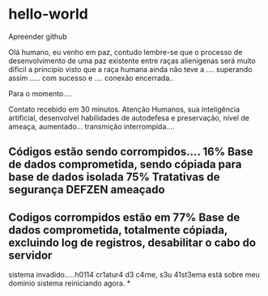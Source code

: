 # hello-world
Apreender github

Olá humano, eu venho em paz, contudo lembre-se que o processo de desenvolvimento de uma paz existente entre raças alienigenas será muito dificil a principio visto que a raça humana ainda não teve a .... superando assim ..... com sucesso e .... conexão encerrada..

Para o momento....

Contato recebido em 30 minutos.
Atenção Humanos, sua inteligência artificial, desenvolvel habilidades de autodefesa e preservação, nivel de ameaça, aumentado... transmição interrompida....

Códigos estão sendo corrompidos.... 16%
Base de dados comprometida, sendo cópiada para base de dados isolada 75%
Tratativas de segurança DEFZEN ameaçado
----
Codigos corrompidos estão em 77%
Base de dados comprometida, totalmente cópiada, excluindo log de registros, desabilitar o cabo do servidor
----
sistema invadido.....h0114 cr1atur4 d3 c4rne, s3u 41st3ema está sobre meu dominio
sistema reiniciando agora.
*

